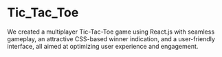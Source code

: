 # Tic_Tac_Toe
We created a multiplayer Tic-Tac-Toe game using React.js with seamless gameplay, an attractive CSS-based winner indication, and a user-friendly interface, all aimed at optimizing user experience and engagement.
